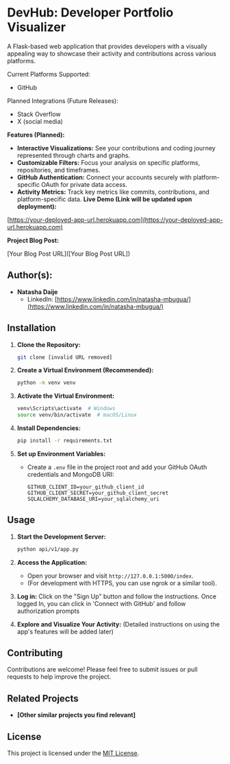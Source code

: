# DevHub: Developer Portfolio Visualizer

A Flask-based web application that provides developers with a visually appealing way to showcase their activity and contributions across various platforms.

Current Platforms Supported:
* GitHub

Planned Integrations (Future Releases):
* Stack Overflow
* X (social media)

**Features (Planned):**

- **Interactive Visualizations:** See your contributions and coding journey represented through charts and graphs.
- **Customizable Filters:** Focus your analysis on specific platforms, repositories, and timeframes.
- **GitHub Authentication:** Connect your accounts securely with platform-specific OAuth for private data access.
- **Activity Metrics:** Track key metrics like commits, contributions, and platform-specific data.
**Live Demo (Link will be updated upon deployment):**

[https://your-deployed-app-url.herokuapp.com](https://your-deployed-app-url.herokuapp.com)

**Project Blog Post:**

[Your Blog Post URL]([Your Blog Post URL])

## Author(s):

- **Natasha Daije** 
    - LinkedIn: [https://www.linkedin.com/in/natasha-mbugua/](https://www.linkedin.com/in/natasha-mbugua/)


## Installation

1. **Clone the Repository:**
    ```bash
    git clone [invalid URL removed]
    ```
2. **Create a Virtual Environment (Recommended):**
    ```bash
    python -m venv venv
    ```

3. **Activate the Virtual Environment:**
    ```bash
    venv\Scripts\activate  # Windows
    source venv/bin/activate  # macOS/Linux
    ```

4. **Install Dependencies:**
    ```bash
    pip install -r requirements.txt
    ```

5. **Set up Environment Variables:**
    - Create a `.env` file in the project root and add your GitHub OAuth credentials and MongoDB URI:
        ```
        GITHUB_CLIENT_ID=your_github_client_id
        GITHUB_CLIENT_SECRET=your_github_client_secret
        SQLALCHEMY_DATABASE_URI=your_sqlalchemy_uri
        ```

## Usage

1.  **Start the Development Server:**
    ```bash
    python api/v1/app.py
    ```

2.  **Access the Application:**
    -   Open your browser and visit `http://127.0.0.1:5000/index`.
    -   (For development with HTTPS, you can use ngrok or a similar tool).

3.  **Log in:** Click on the "Sign Up" button and follow the instructions. Once logged In, you can click in 'Connect with GitHub' and follow authorization prompts

4.  **Explore and Visualize Your Activity:**  (Detailed instructions on using the app's features will be added later)


## Contributing

Contributions are welcome! Please feel free to submit issues or pull requests to help improve the project.

## Related Projects

- **[Other similar projects you find relevant]** 

## License

This project is licensed under the [MIT License](LICENSE).